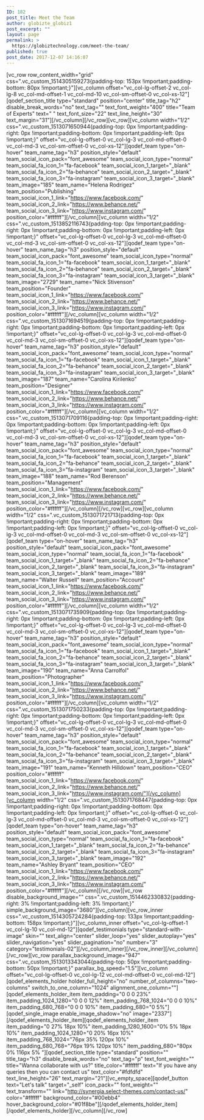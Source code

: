 ```yaml
---
ID: 182
post_title: Meet the Team
author: globizte_globiz1
post_excerpt: ""
layout: page
permalink: >
  https://globiztechnology.com/meet-the-team/
published: true
post_date: 2017-12-07 14:16:07
---
```

[vc_row row_content_width="grid" css=".vc_custom_1514305159273{padding-top: 153px !important;padding-bottom: 80px !important;}"][vc_column offset="vc_col-lg-offset-2 vc_col-lg-8 vc_col-md-offset-1 vc_col-md-10 vc_col-sm-offset-0 vc_col-xs-12"][qodef_section_title type="standard" position="center" title_tag="h2" disable_break_words="no" text_tag="" text_font_weight="400" title="Team of Experts" text="
" text_font_size="22" text_line_height="30" text_margin="31"][/vc_column][/vc_row][vc_row][vc_column width="1/2" css=".vc_custom_1513071650944{padding-top: 0px !important;padding-right: 0px !important;padding-bottom: 0px !important;padding-left: 0px !important;}" offset="vc_col-lg-offset-0 vc_col-lg-3 vc_col-md-offset-0 vc_col-md-3 vc_col-sm-offset-0 vc_col-xs-12"][qodef_team type="on-hover" team_name_tag="h3" position_style="default" team_social_icon_pack="font_awesome" team_social_icon_type="normal" team_social_fa_icon_1="fa-facebook" team_social_icon_1_target="_blank" team_social_fa_icon_2="fa-behance" team_social_icon_2_target="_blank" team_social_fa_icon_3="fa-instagram" team_social_icon_3_target="_blank" team_image="185" team_name="Helena Rodrigez" team_position="Publishing" team_social_icon_1_link="https://www.facebook.com/" team_social_icon_2_link="https://www.behance.net/" team_social_icon_3_link="https://www.instagram.com/" position_color="#ffffff"][/vc_column][vc_column width="1/2" css=".vc_custom_1513852116743{padding-top: 0px !important;padding-right: 0px !important;padding-bottom: 0px !important;padding-left: 0px !important;}" offset="vc_col-lg-offset-0 vc_col-lg-3 vc_col-md-offset-0 vc_col-md-3 vc_col-sm-offset-0 vc_col-xs-12"][qodef_team type="on-hover" team_name_tag="h3" position_style="default" team_social_icon_pack="font_awesome" team_social_icon_type="normal" team_social_fa_icon_1="fa-facebook" team_social_icon_1_target="_blank" team_social_fa_icon_2="fa-behance" team_social_icon_2_target="_blank" team_social_fa_icon_3="fa-instagram" team_social_icon_3_target="_blank" team_image="2729" team_name="Nick Stivenson" team_position="Founder" team_social_icon_1_link="https://www.facebook.com/" team_social_icon_2_link="https://www.behance.net/" team_social_icon_3_link="https://www.instagram.com/" position_color="#ffffff"][/vc_column][vc_column width="1/2" css=".vc_custom_1513071694519{padding-top: 0px !important;padding-right: 0px !important;padding-bottom: 0px !important;padding-left: 0px !important;}" offset="vc_col-lg-offset-0 vc_col-lg-3 vc_col-md-offset-0 vc_col-md-3 vc_col-sm-offset-0 vc_col-xs-12"][qodef_team type="on-hover" team_name_tag="h3" position_style="default" team_social_icon_pack="font_awesome" team_social_icon_type="normal" team_social_fa_icon_1="fa-facebook" team_social_icon_1_target="_blank" team_social_fa_icon_2="fa-behance" team_social_icon_2_target="_blank" team_social_fa_icon_3="fa-instagram" team_social_icon_3_target="_blank" team_image="187" team_name="Carolina Kirilenko" team_position="Designer" team_social_icon_1_link="https://www.facebook.com/" team_social_icon_2_link="https://www.behance.net/" team_social_icon_3_link="https://www.instagram.com/" position_color="#ffffff"][/vc_column][vc_column width="1/2" css=".vc_custom_1513071709116{padding-top: 0px !important;padding-right: 0px !important;padding-bottom: 0px !important;padding-left: 0px !important;}" offset="vc_col-lg-offset-0 vc_col-lg-3 vc_col-md-offset-0 vc_col-md-3 vc_col-sm-offset-0 vc_col-xs-12"][qodef_team type="on-hover" team_name_tag="h3" position_style="default" team_social_icon_pack="font_awesome" team_social_icon_type="normal" team_social_fa_icon_1="fa-facebook" team_social_icon_1_target="_blank" team_social_fa_icon_2="fa-behance" team_social_icon_2_target="_blank" team_social_fa_icon_3="fa-instagram" team_social_icon_3_target="_blank" team_image="188" team_name="Rod Berenson" team_position="Management" team_social_icon_1_link="https://www.facebook.com/" team_social_icon_2_link="https://www.behance.net/" team_social_icon_3_link="https://www.instagram.com/" position_color="#ffffff"][/vc_column][/vc_row][vc_row][vc_column width="1/2" css=".vc_custom_1513071721713{padding-top: 0px !important;padding-right: 0px !important;padding-bottom: 0px !important;padding-left: 0px !important;}" offset="vc_col-lg-offset-0 vc_col-lg-3 vc_col-md-offset-0 vc_col-md-3 vc_col-sm-offset-0 vc_col-xs-12"][qodef_team type="on-hover" team_name_tag="h3" position_style="default" team_social_icon_pack="font_awesome" team_social_icon_type="normal" team_social_fa_icon_1="fa-facebook" team_social_icon_1_target="_blank" team_social_fa_icon_2="fa-behance" team_social_icon_2_target="_blank" team_social_fa_icon_3="fa-instagram" team_social_icon_3_target="_blank" team_image="189" team_name="Walter Russell" team_position="Account" team_social_icon_1_link="https://www.facebook.com/" team_social_icon_2_link="https://www.behance.net/" team_social_icon_3_link="https://www.instagram.com/" position_color="#ffffff"][/vc_column][vc_column width="1/2" css=".vc_custom_1513071735909{padding-top: 0px !important;padding-right: 0px !important;padding-bottom: 0px !important;padding-left: 0px !important;}" offset="vc_col-lg-offset-0 vc_col-lg-3 vc_col-md-offset-0 vc_col-md-3 vc_col-sm-offset-0 vc_col-xs-12"][qodef_team type="on-hover" team_name_tag="h3" position_style="default" team_social_icon_pack="font_awesome" team_social_icon_type="normal" team_social_fa_icon_1="fa-facebook" team_social_icon_1_target="_blank" team_social_fa_icon_2="fa-behance" team_social_icon_2_target="_blank" team_social_fa_icon_3="fa-instagram" team_social_icon_3_target="_blank" team_image="190" team_name="Anna Carrolfol" team_position="Photographer" team_social_icon_1_link="https://www.facebook.com/" team_social_icon_2_link="https://www.behance.net/" team_social_icon_3_link="https://www.instagram.com/" position_color="#ffffff"][/vc_column][vc_column width="1/2" css=".vc_custom_1513071750233{padding-top: 0px !important;padding-right: 0px !important;padding-bottom: 0px !important;padding-left: 0px !important;}" offset="vc_col-lg-offset-0 vc_col-lg-3 vc_col-md-offset-0 vc_col-md-3 vc_col-sm-offset-0 vc_col-xs-12"][qodef_team type="on-hover" team_name_tag="h3" position_style="default" team_social_icon_pack="font_awesome" team_social_icon_type="normal" team_social_fa_icon_1="fa-facebook" team_social_icon_1_target="_blank" team_social_fa_icon_2="fa-behance" team_social_icon_2_target="_blank" team_social_fa_icon_3="fa-instagram" team_social_icon_3_target="_blank" team_image="191" team_name="Kenneth Hilldown" team_position="CEO" position_color="#ffffff" team_social_icon_1_link="https://www.facebook.com/" team_social_icon_2_link="https://www.behance.net/" team_social_icon_3_link="https://www.instagram.com/"][/vc_column][vc_column width="1/2" css=".vc_custom_1513071768447{padding-top: 0px !important;padding-right: 0px !important;padding-bottom: 0px !important;padding-left: 0px !important;}" offset="vc_col-lg-offset-0 vc_col-lg-3 vc_col-md-offset-0 vc_col-md-3 vc_col-sm-offset-0 vc_col-xs-12"][qodef_team type="on-hover" team_name_tag="h3" position_style="default" team_social_icon_pack="font_awesome" team_social_icon_type="normal" team_social_fa_icon_1="fa-facebook" team_social_icon_1_target="_blank" team_social_fa_icon_2="fa-behance" team_social_icon_2_target="_blank" team_social_fa_icon_3="fa-instagram" team_social_icon_3_target="_blank" team_image="192" team_name="Ashley Bryant" team_position="CEO" team_social_icon_1_link="https://www.facebook.com/" team_social_icon_2_link="https://www.behance.net/" team_social_icon_3_link="https://www.instagram.com/" position_color="#ffffff"][/vc_column][/vc_row][vc_row disable_background_image="" css=".vc_custom_1514462330832{padding-right: 3% !important;padding-left: 3% !important;}" simple_background_image="3680"][vc_column][vc_row_inner css=".vc_custom_1514305724284{padding-top: 133px !important;padding-bottom: 158px !important;}"][vc_column_inner offset="vc_col-lg-offset-1 vc_col-lg-10 vc_col-md-12"][qodef_testimonials type="standard-with-image" skin="" text_align="center" slider_loop="yes" slider_autoplay="yes" slider_navigation="yes" slider_pagination="no" number="3" category="testimonials-02"][/vc_column_inner][/vc_row_inner][/vc_column][/vc_row][vc_row parallax_background_image="947" css=".vc_custom_1513013343044{padding-top: 50px !important;padding-bottom: 50px !important;}" parallax_bg_speed="1.5"][vc_column offset="vc_col-lg-offset-0 vc_col-lg-12 vc_col-md-offset-0 vc_col-md-12"][qodef_elements_holder holder_full_height="no" number_of_columns="two-columns" switch_to_one_column="1024" alignment_one_column=""][qodef_elements_holder_item item_padding="0 0 0 23%" item_padding_1024_1280="0 0 0 12%" item_padding_768_1024="0 0 0 10%" item_padding_680_768="0 0 0 10%" item_padding_680="0 5%"][qodef_single_image enable_image_shadow="no" image="2337"][/qodef_elements_holder_item][qodef_elements_holder_item item_padding="0 27% 18px 10%" item_padding_1280_1600="0% 5% 18px 10%" item_padding_1024_1280="0 20% 16px 10%" item_padding_768_1024="76px 35% 120px 10%" item_padding_680_768="76px 19% 120px 10%" item_padding_680="80px 0% 116px 5% "][qodef_section_title type="standard" position="" title_tag="h3" disable_break_words="no" text_tag="p" text_font_weight="" title="Wanna collaborate with us?" title_color="#ffffff" text="If you have any queries then you can contact us" text_color="#fdfdfd" text_line_height="26" text_margin="21"][vc_empty_space][qodef_button text="Let's talk" target="_self" icon_pack="" font_weight="" text_transform="" link="http://synergia.select-themes.com/contact-us/" color="#ffffff" background_color="#00ebb4" hover_background_color="#01f8be"][/qodef_elements_holder_item][/qodef_elements_holder][/vc_column][/vc_row]